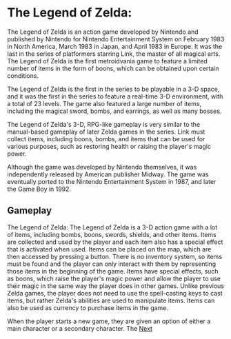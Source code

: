 # The Legend of Zelda:

The Legend of Zelda is an action game developed by Nintendo and published by Nintendo for Nintendo Entertainment System on February 1983 in North America, March 1983 in Japan, and April 1983 in Europe. It was the last in the series of platformers starring Link, the master of all magical arts. The Legend of Zelda is the first metroidvania game to feature a limited number of items in the form of boons, which can be obtained upon certain conditions.

The Legend of Zelda is the first in the series to be playable in a 3-D space, and it was the first in the series to feature a real-time 3-D environment, with a total of 23 levels. The game also featured a large number of items, including the magical sword, bombs, and earrings, as well as many bosses.

The Legend of Zelda's 3-D, RPG-like gameplay is very similar to the manual-based gameplay of later Zelda games in the series. Link must collect items, including boons, bombs, and items that can be used for various purposes, such as restoring health or raising the player's magic power.

Although the game was developed by Nintendo themselves, it was independently released by American publisher Midway. The game was eventually ported to the Nintendo Entertainment System in 1987, and later the Game Boy in 1992.

## Gameplay

The Legend of Zelda: The Legend of Zelda is a 3-D action game with a lot of items, including bombs, boons, swords, shields, and other items. Items are collected and used by the player and each item also has a special effect that is activated when used. Items can be placed on the map, which are then accessed by pressing a button. There is no inventory system, so items must be found and the player can only interact with them by representing those items in the beginning of the game. Items have special effects, such as boons, which raise the player's magic power and allow the player to use their magic in the same way the player does in other games. Unlike previous Zelda games, the player does not need to use the spell-casting keys to cast items, but rather Zelda's abilities are used to manipulate items. Items can also be used as currency to purchase items in the game.

When the player starts a new game, they are given an option of either a main character or a secondary character. The
[Next](172.md)